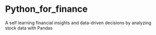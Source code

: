 # Python_for_finance
A self learning financial insights and data-driven decisions by analyzing stock data with Pandas
